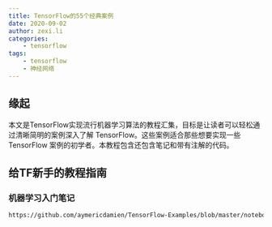 ```yaml
---
title: TensorFlow的55个经典案例
date: 2020-09-02
author: zexi.li
categories:
    - tensorflow
tags:
    - tensorflow
    - 神经网络
---
```


## 缘起

本文是TensorFlow实现流行机器学习算法的教程汇集，目标是让读者可以轻松通过清晰简明的案例深入了解 TensorFlow。这些案例适合那些想要实现一些 TensorFlow 案例的初学者。本教程包含还包含笔记和带有注解的代码。

## 给TF新手的教程指南

### 机器学习入门笔记

```html
https://github.com/aymericdamien/TensorFlow-Examples/blob/master/notebooks/0_Prerequisite/ml_introduction.ipynb
```

